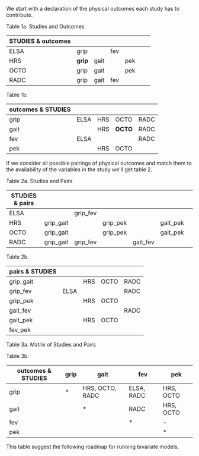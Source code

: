 We start with a declaration of the physical outcomes each study has to contribute.

Table 1a. Studies and Outcomes

| STUDIES & outcomes  |   |   |   |   |   |   |  
|---|---|---|---|---|---|---| 
|ELSA   | grip |  | fev  |    |   |   | 
|HRS    | **grip**  | gait  |   | pek  |   |   | 
|OCTO   | grip  | gait  |   | pek  |   |   | 
|RADC   | grip  | gait  | fev  |   |   |   | 


Table 1b.  

| outcomes & STUDIES  |   |   |   |   |
|---|---|---|---|---|
|grip   | ELSA | HRS | OCTO | RADC |
|gait   |   | HRS | **OCTO** | RADC | 
|fev   |  ELSA |  |  | RADC |
|pek   |   | HRS | OCTO |  |


If we consider all possible pairings of physical outcomes and match them to the availability of the variables in the study we'll get table 2. 

Table 2a.  Studies and Pairs

| STUDIES & pairs  |   |   |   |   |   |   |  
|---|---|---|---|---|---|---| 
|ELSA   |   |grip_fev  |   |   |   | |  
|HRS    | grip_gait  |  | grip_pek  |   |gait_pek   | | 
|OCTO   | grip_gait  |  | grip_pek  |   |gait_pek   | | 
|RADC   | grip_gait  |grip_fev  |   |gait_fev   |   | | 


Table 2b. 

|pairs & STUDIES   |   |   |   |   |
|---|---|---|---|---|
| grip_gait   |   | HRS  | OCTO   | RADC  |
| grip_fev  | ELSA   |   |   | RADC  |
| grip_pek  |   | HRS  | OCTO|   |
| gait_fev  |   |   |   | RADC   |
| gait_pek  |   |HRS  | OCTO  |   |
| fev_pek  |   |   |   |   |


Table 3a. Matrix of Studies and Pairs 


Table 3b.  

| outcomes & STUDIES  |grip   |gait   |fev   |pek   |
|---|---|---|---|---|
|grip   | * |HRS, OCTO, RADC   | ELSA, RADC   |HRS, OCTO   |
|gait   |   | *  |RADC   | HRS, OCTO   |
|fev   |   |   | * | -  |
|pek   |   |   |   | * |





This table suggest the following roadmap for running bivariate models.
